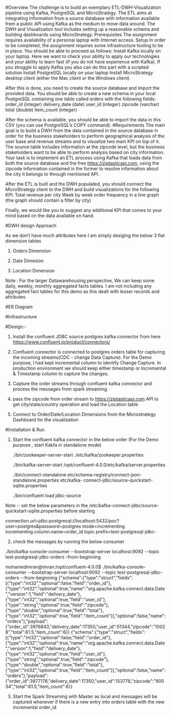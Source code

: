 ﻿#Overview
The challenge is to build an exemplary ETL-DWH-Visualization pipeline using Kafka, PostgreSQL and MicroStrategy. The ETL aims at integrating information from a source database with information available from a public API using Kafka as the medium to move data around. The DWH and Visualization tool includes setting up a reasonable schema and building dashboards using MicroStrategy.
Prerequisites
The assignment requires availability of a personal laptop with Internet access.
Setup
In order to be completed, the assignment requires some infrastructure tooling to be in place. You should be able to proceed as follows:
Install Kafka locally on your laptop. Here we want to check your ability to apply our technologies and your ability to learn fast (if you do not have experience with Kafka). If you struggle to apply Kafka you also can do this part with a scripted solution
Install PostgreSQL locally on your laptop
Install MicroStrategy desktop client (either the Mac client or the Windows client)

After this is done, you need to create the source database and import the provided data. You should be able to create a new schema in your local PostgreSQL containing one table called orders with the following fields:
order_id (integer)
delivery_date (date)
user_id (integer)
zipcode (varchar)
total (double)
item_count (integer)

After the schema is available, you should be able to import the data in this CSV (you can use PostgreSQL’s COPY command).
#Requirements
The main goal is to build a DWH from the data contained in the source database in order for the business stakeholders to perform geographical analysis of the user base and revenue streams and to visualize two main KPI on top of it.
The source table includes information at the zipcode level, but the business stakeholders want to be able to perform analysis based on city information. Your task is to implement an ETL process using Kafka that loads data from both the source database and the free https://ziptasticapi.com, using the zipcode information contained in the former to resolve information about the city it belongs to through mentioned API.

After the ETL is built and the DWH populated, you should connect the MicroStrategy client to the DWH and build visualizations for the following KPI:
Total revenue per city
Week by week order frequency in a line graph (the graph should contain a filter by city)

Finally, we would like you to suggest any additional KPI that comes to your mind based on the data available on hand.



#DWH design Approach

As we don’t have much attributes here I am simply desiging the below 3 flat dimension tables

1. Orders Dimension 

2. Date Dimesion 

3. Location Dimension

Note : For the larger Datawarehousing perspective, We can keep some daily, weekly, monthly aggregated facts tables. I am not including any aggregated fact tables for this demo as this dealt with lesser records and attributes

#ER Diagram


#Infrastructure



#Design:-
1. Install the confluent JDBC source postgres kafka connector from here https://www.confluent.io/product/connectors/

2.  Confluent connector is connected to postgres orders table for capturing the incoming streams(CDC - change Data Capture). For the Demo purpose, I had kept incremental column to identify Change Capture. In production environment we should keep either timestamp or Incremental & Timestamp column to capture the changes.

3. Capture the order streams through confluent kafka connector  and process the messages from spark streaming.

4. pass the zipcode from order stream to  https://ziptasticapi.com API to get city/state/country operation and load the Location table

5. Connect to Order/Date/Location Dimensions from the Microstrategy Dashboard for the visualization

#Installation & Run

1. Start the confluent kafka connector in the below order
(For the Demo purpose , start Kakfa in standalone mode)


	./bin/zookeeper-server-start ./etc/kafka/zookeeper.properties

	 ./bin/kafka-server-start /opt/confluent-4.0.0/etc/kafka/server.properties

	 ./bin/connect-standalone etc/schema-registry/connect-json-standalone.properties etc/kafka-	connect-jdbc/source-quickstart-sqlite.properties

	 ./bin/confluent load jdbc-source

Note :- set the below parameters in the /etc/kafka-connect-jdbc/source-quickstart-sqlite.properties before starting

connection.url=jdbc:postgresql://localhost:5432/poc?user=postgres&password=postgres
mode=incrementing
incrementing.column.name=order_id
topic.prefix=test-postgresql-jdbc-

2. check the messages by running the below consumer

./bin/kafka-console-consumer --bootstrap-server localhost:9092 --topic test-postgresql-jdbc-orders –from-beginning

mohamedimran@imran:/opt/confluent-4.0.0$ ./bin/kafka-console-consumer --bootstrap-server localhost:9092 --topic test-postgresql-jdbc-orders --from-beginning
{"schema":{"type":"struct","fields":[{"type":"int32","optional":false,"field":"order_id"},{"type":"int32","optional":true,"name":"org.apache.kafka.connect.data.Date","version":1,"field":"delivery_date"},{"type":"int32","optional":true,"field":"user_id"},{"type":"string","optional":true,"field":"zipcode"},{"type":"double","optional":true,"field":"total"},{"type":"int32","optional":true,"field":"item_count"}],"optional":false,"name":"orders"},"payload":{"order_id":3976843,"delivery_date":17350,"user_id":51344,"zipcode":"10028","total":61.5,"item_count":6}}
{"schema":{"type":"struct","fields":[{"type":"int32","optional":false,"field":"order_id"},{"type":"int32","optional":true,"name":"org.apache.kafka.connect.data.Date","version":1,"field":"delivery_date"},{"type":"int32","optional":true,"field":"user_id"},{"type":"string","optional":true,"field":"zipcode"},{"type":"double","optional":true,"field":"total"},{"type":"int32","optional":true,"field":"item_count"}],"optional":false,"name":"orders"},"payload":{"order_id":3977178,"delivery_date":17350,"user_id":153778,"zipcode":"90034","total":61.5,"item_count":6}}

3. Start the Spark Streaming with Master as local and messages will be captured whenever if there is a new entry into orders table with the new incremental order_id




